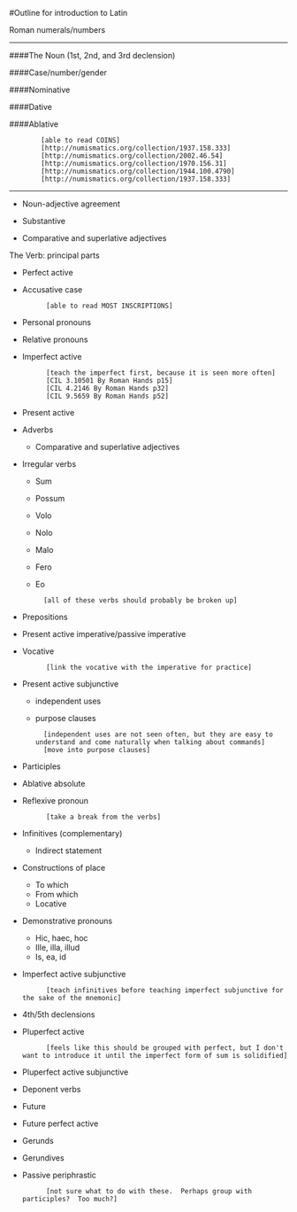 #Outline for introduction to Latin

Roman numerals/numbers

----

####The Noun (1st, 2nd, and 3rd declension)

####Case/number/gender

####Nominative

####Dative

####Ablative

			[able to read COINS]
			[http://numismatics.org/collection/1937.158.333]
			[http://numismatics.org/collection/2002.46.54]
			[http://numismatics.org/collection/1970.156.31]
			[http://numismatics.org/collection/1944.100.4790]
			[http://numismatics.org/collection/1937.158.333]
	
----		
- Noun-adjective agreement

- Substantive

- Comparative and superlative adjectives

The Verb: principal parts

- Perfect active

- Accusative case

			[able to read MOST INSCRIPTIONS]
- Personal pronouns

- Relative pronouns

- Imperfect active

			[teach the imperfect first, because it is seen more often]
			[CIL 3.10501 By Roman Hands p15]
			[CIL 4.2146 By Roman Hands p32]
			[CIL 9.5659 By Roman Hands p52]

- Present active

- Adverbs
	- Comparative and superlative adjectives

- Irregular verbs
	- Sum
	- Possum
	- Volo
	- Nolo
	- Malo
	- Fero
	- Eo

			[all of these verbs should probably be broken up]

- Prepositions

- Present active imperative/passive imperative

- Vocative

			[link the vocative with the imperative for practice]

- Present active subjunctive 

	- independent uses
	- purpose clauses

			[independent uses are not seen often, but they are easy to understand and come naturally when talking about commands]
			[move into purpose clauses]

- Participles
- Ablative absolute

- Reflexive pronoun

			[take a break from the verbs]

- Infinitives (complementary)
	- Indirect statement
	
- Constructions of place
	- To which
	- From which
	- Locative

- Demonstrative pronouns
	- Hic, haec, hoc
	- Ille, illa, illud
	- Is, ea, id

- Imperfect active subjunctive

			[teach infinitives before teaching imperfect subjunctive for the sake of the mnemonic]

- 4th/5th declensions

- Pluperfect active

			[feels like this should be grouped with perfect, but I don't want to introduce it until the imperfect form of sum is solidified]

- Pluperfect active subjunctive

- Deponent verbs

- Future

- Future perfect active

- Gerunds

- Gerundives

- Passive periphrastic

			[not sure what to do with these.  Perhaps group with participles?  Too much?]
